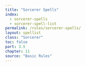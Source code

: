 ```yaml
---
title: "Sorcerer Spells"
index:
  - sorcerer-spells
  - sorcerer-spell-list
permalink: /rules/sorcerer-spells/
layout: spellist
class: "Sorcerer"
toc: false
part: 3.5
chapter: 11
source: "Basic Rules"
---
```

